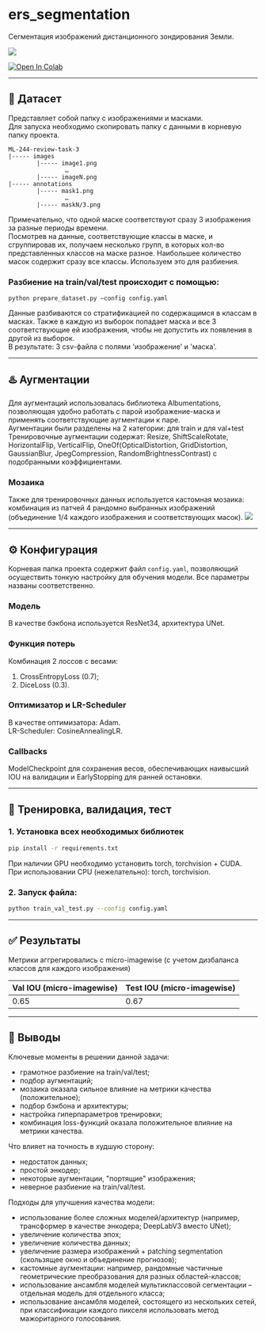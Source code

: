 # ers_segmentation
Сегментация изображений дистанционного зондирования Земли.  

![](https://i.ibb.co/ZBKy5KY/2024-02-08-11-01-53.png)
  
[![Open In Colab](https://colab.research.google.com/assets/colab-badge.svg)](https://colab.research.google.com/drive/1FC3KC0u2dM-nQWf-C52rKqmO3dLbQQRm?usp=sharing)

-----
## 📁 Датасет  
Представляет собой папку с изображениями и масками.  
Для запуска необходимо скопировать папку с данными в корневую папку проекта.
```
ML-244-review-task-3
|----- images
        |----- image1.png
                …
        |----- imageN.png
|----- annotations
        |----- mask1.png
                …
        |----- maskN/3.png
```
Примечательно, что одной маске соответствуют сразу 3 изображения за разные периоды времени.  
Посмотрев на данные, соответствующие классы в маске, и сгруппировав их, получаем несколько групп, в которых кол-во представленных классов на маске разное. Наибольшее количество  масок содержит сразу все классы. Используем это для разбиения.

### Разбиение на train/val/test происходит с помощью:
```
python prepare_dataset.py –config config.yaml
```

Данные разбиваются со стратификацией по содержащимся в классам в масках. Также в каждую из выборок попадает маска и все 3 соответствующие ей изображения, чтобы не допустить их появления в другой из выборок.  
В результате: 3 csv-файла с полями 'изображение' и 'маска'.

-----

## ♨️ Аугментации
Для аугментаций использовалась библиотека Albumentations, позволяющая удобно работать с парой изображение-маска и применять соответствующие аугментации к паре.  
Аугментации были разделены на 2 категории: для train и для val+test  
Тренировочные аугментации содержат: Resize, ShiftScaleRotate, HorizontalFlip, VerticalFlip, OneOf(OpticalDistortion, GridDistortion, GaussianBlur, JpegCompression, RandomBrightnessContrast) с подобранными коэффициентами.

### Мозаика
Также для тренировочных данных используется кастомная мозаика: комбинация из патчей 4 рандомно выбранных изображений (объединение 1/4 каждого изображения  и соответствующих масок).
![](https://imageup.ru/img283/4726199/mosaic.jpg)
  
-----

## ⚙️ Конфигурация
Корневая папка проекта содержит файл ```config.yaml```, позволяющий осуществить тонкую настройку для обучения модели.
Все параметры названы соответственно.

### Модель
В качестве бэкбона используется ResNet34, архитектура UNet.

### Функция потерь
Комбинация 2 лоссов с весами:
1. CrossEntropyLoss (0.7);
2. DiceLoss (0.3).


### Оптимизатор и LR-Scheduler
В качестве оптимизатора: Adam.  
LR-Scheduler: CosineAnnealingLR.

### Callbacks
ModelCheckpoint для сохранения весов, обеспечивающих наивысший IOU на валидации и EarlyStopping для ранней остановки.

-----

## 🚀 Тренировка, валидация, тест

### 1. Установка всех необходимых библиотек
  ```sh
  pip install -r requirements.txt
  ```

При наличии GPU необходимо установить torch, torchvision + CUDA.  
При использовании CPU (нежелательно): torch, torchvision.
 
### 2. Запуск файла:

```sh
python train_val_test.py --config config.yaml
  ```

-----
## ✅ Результаты
Метрики аггрегировались с micro-imagewise (с учетом дизбаланса классов для каждого изображения)  

| Val IOU (micro-imagewise)  | Test IOU (micro-imagewise)  |
| ------------- | ------------- |
| 0.65 | 0.67 |

-----
## 📝 Выводы
Ключевые моменты в решении данной задачи:
* грамотное разбиение на train/val/test;
* подбор аугментаций;
* мозаика оказала сильное влияние на метрики качества (положительное);
* подбор бэкбона и архитектуры;
* настройка гиперпараметров тренировки;
* комбинация loss-функций оказала положительное влияние на метрики качества.

    
Что влияет на точность в худшую сторону:
* недостаток данных;
* простой энкодер;
* некоторые аугментации, "портящие" изображения;
* неверное разбиение на train/val/test.
  
Подходы для улучшения качества модели:
* использование более сложных моделей/архитектур (например, трансформер в качестве энкодера; DeepLabV3 вместо UNet);
* увеличение количества эпох;
* увеличение количества данных;
* увеличение размера изображений + patching segmentation (скользящее окно и объединение прогнозов);
* кастомные аугментации: например, рандомные частичные геометрические преобразования для разных областей-классов;
* использование ансамбля моделей мультиклассовой сегментации – отдельная модель для отдельного класса;
* использование ансамбля моделей, состоящего из нескольких сетей, при классификации каждого пикселя использовать метод мажоритарного голосования.



